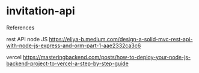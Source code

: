 # invitation-api

References

rest API node JS
https://eliya-b.medium.com/design-a-solid-mvc-rest-api-with-node-js-express-and-orm-part-1-aae2332ca3c6

vercel
https://masteringbackend.com/posts/how-to-deploy-your-node-js-backend-project-to-vercel-a-step-by-step-guide